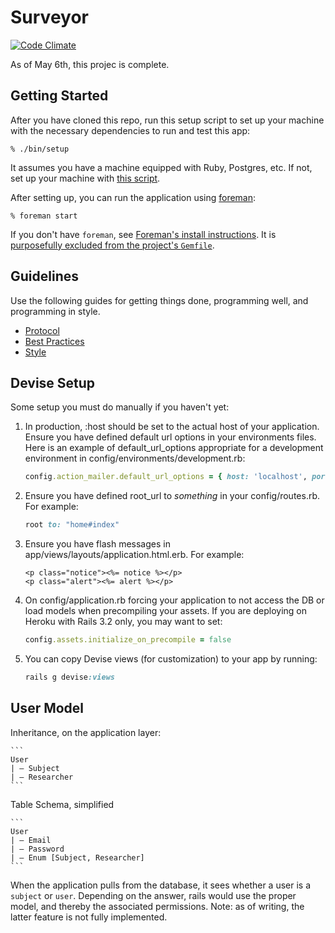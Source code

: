 # Surveyor

[![Code Climate](https://codeclimate.com/github/SurveyorTeam/Surveyor/badges/gpa.svg)](https://codeclimate.com/github/SurveyorTeam/Surveyor)

As of May 6th, this projec is complete.

## Getting Started

After you have cloned this repo, run this setup script to set up your machine
with the necessary dependencies to run and test this app:

    % ./bin/setup

It assumes you have a machine equipped with Ruby, Postgres, etc. If not, set up
your machine with [this script].

[this script]: https://github.com/thoughtbot/laptop

After setting up, you can run the application using [foreman]:

    % foreman start

If you don't have `foreman`, see [Foreman's install instructions][foreman]. It
is [purposefully excluded from the project's `Gemfile`][exclude].

[foreman]: https://github.com/ddollar/foreman
[exclude]: https://github.com/ddollar/foreman/pull/437#issuecomment-41110407

## Guidelines

Use the following guides for getting things done, programming well, and
programming in style.

* [Protocol](http://github.com/thoughtbot/guides/blob/master/protocol)
* [Best Practices](http://github.com/thoughtbot/guides/blob/master/best-practices)
* [Style](http://github.com/thoughtbot/guides/blob/master/style)

## Devise Setup

Some setup you must do manually if you haven't yet:

1. In production, :host should be set to the actual host of your application. Ensure you have defined default url options in your environments files. Here is an example of default_url_options appropriate for a development environment in config/environments/development.rb:

    ```ruby
    config.action_mailer.default_url_options = { host: 'localhost', port: 3000 }
    ```

2. Ensure you have defined root_url to *something* in your config/routes.rb. For example:

    ```ruby
    root to: "home#index"
    ```

3. Ensure you have flash messages in app/views/layouts/application.html.erb. For example:

    ```erb
    <p class="notice"><%= notice %></p>
    <p class="alert"><%= alert %></p>
    ```

4. On config/application.rb forcing your application to not access the DB or load models when precompiling your assets. If you are deploying on Heroku with Rails 3.2 only, you may want to set:

    ```ruby
    config.assets.initialize_on_precompile = false
    ```

5. You can copy Devise views (for customization) to your app by running:

    ```ruby
    rails g devise:views
    ```

## User Model

Inheritance, on the application layer:

    ```
    User
    | — Subject
    | — Researcher
    ```

Table Schema, simplified

    ```
    User
    | — Email
    | — Password
    | — Enum [Subject, Researcher]
    ```

When the application pulls from the database, it sees whether a user is a `subject` or `user`. Depending on the answer, rails would use the proper model, and thereby the associated permissions. Note: as of writing, the latter feature is not fully implemented.
